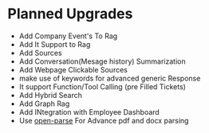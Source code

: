 # Planned Upgrades 

- Add Company Event's To Rag 
- Add It Support to Rag 
- Add Sources 
- Add Conversation(Mesage history) Summarization 
- Add Webpage Clickable Sources
- make use of keywords for advanced generic Response
- It support Function/Tool Calling (pre Filled Tickets)
- Add Hybrid Search
- Add Graph Rag 
- Add INtegration with Employee Dashboard
- Use [open-parse](https://github.com/Filimoa/open-parse/blob/main/src/cookbooks/quickstart.ipynb) For Advance pdf and docx parsing 

